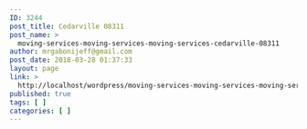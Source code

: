 ```yaml
---
ID: 3244
post_title: Cedarville 08311
post_name: >
  moving-services-moving-services-moving-services-cedarville-08311
author: mrgabonijeff@gmail.com
post_date: 2018-03-28 01:37:33
layout: page
link: >
  http://localhost/wordpress/moving-services-moving-services-moving-services-cedarville-08311/
published: true
tags: [ ]
categories: [ ]
---
```

